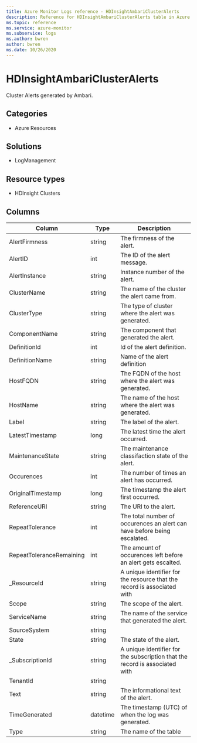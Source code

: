 ```yaml
---
title: Azure Monitor Logs reference - HDInsightAmbariClusterAlerts
description: Reference for HDInsightAmbariClusterAlerts table in Azure Monitor Logs.
ms.topic: reference
ms.service: azure-monitor
ms.subservice: logs
ms.author: bwren
author: bwren
ms.date: 10/26/2020
---
```


# HDInsightAmbariClusterAlerts

 Cluster Alerts generated by Ambari.

## Categories

- Azure Resources
## Solutions

- LogManagement
## Resource types

- HDInsight Clusters




## Columns

|Column|Type|Description|
|---|---|---|
|AlertFirmness|string|The firmness of the alert.|
|AlertID|int|The ID of the alert message.|
|AlertInstance|string|Instance number of the alert.|
|ClusterName|string|The name of the cluster the alert came from.|
|ClusterType|string|The type of cluster where the alert was generated.|
|ComponentName|string|The component that generated the alert.|
|DefinitionId|int|Id of the alert definition.|
|DefinitionName|string|Name of the alert definition|
|HostFQDN|string|The FQDN of the host where the alert was generated.|
|HostName|string|The name of the host where the alert was generated.|
|Label|string|The label of the alert.|
|LatestTimestamp|long|The latest time the alert occurred.|
|MaintenanceState|string|The maintenance classifaction state of the alert.|
|Occurences|int|The number of times an alert has occurred.|
|OriginalTimestamp|long|The timestamp the alert first occurred.|
|ReferenceURI|string|The URI to the alert.|
|RepeatTolerance|int|The total number of occurences an alert can have before being escalated.|
|RepeatToleranceRemaining|int|The amount of occurences left before an alert gets escalted.|
|_ResourceId|string|A unique identifier for the resource that the record is associated with|
|Scope|string|The scope of the alert.|
|ServiceName|string|The name of the service that generated the alert.|
|SourceSystem|string||
|State|string|The state of the alert.|
|_SubscriptionId|string|A unique identifier for the subscription that the record is associated with|
|TenantId|string||
|Text|string|The informational text of the alert.|
|TimeGenerated|datetime|The timestamp (UTC) of when the log was generated.|
|Type|string|The name of the table|
